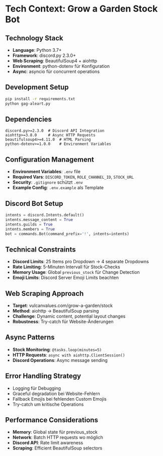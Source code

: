 # Tech Context: Grow a Garden Stock Bot

## Technology Stack
- **Language**: Python 3.7+
- **Framework**: discord.py 2.3.0+
- **Web Scraping**: BeautifulSoup4 + aiohttp
- **Environment**: python-dotenv für Konfiguration
- **Async**: asyncio für concurrent operations

## Development Setup
```bash
pip install -r requirements.txt
python gag-aleart.py
```

## Dependencies
```
discord.py>=2.3.0  # Discord API Integration
aiohttp>=3.8.0     # Async HTTP Requests  
beautifulsoup4>=4.11.0  # HTML Parsing
python-dotenv>=1.0.0    # Environment Variables
```

## Configuration Management
- **Environment Variables**: `.env` file
- **Required Vars**: `DISCORD_TOKEN`, `ROLE_CHANNEL_ID`, `STOCK_URL`
- **Security**: `.gitignore` schützt `.env`
- **Example Config**: `.env.example` als Template

## Discord Bot Setup
```python
intents = discord.Intents.default()
intents.message_content = True
intents.guilds = True  
intents.members = True
bot = commands.Bot(command_prefix='!', intents=intents)
```

## Technical Constraints
- **Discord Limits**: 25 Items pro Dropdown → 4 separate Dropdowns
- **Rate Limiting**: 5-Minuten Intervall für Stock-Checks
- **Memory Usage**: Global `previous_stock` für Change Detection
- **Emoji Limits**: Discord Server Emoji Limits beachten

## Web Scraping Approach
- **Target**: vulcanvalues.com/grow-a-garden/stock
- **Method**: aiohttp → BeautifulSoup parsing
- **Challenge**: Dynamic content, potential layout changes
- **Robustness**: Try-catch für Website-Änderungen

## Async Patterns
- **Stock Monitoring**: `@tasks.loop(minutes=5)`
- **HTTP Requests**: `async with aiohttp.ClientSession()`
- **Discord Operations**: Async message sending

## Error Handling Strategy
- Logging für Debugging
- Graceful degradation bei Website-Fehlern
- Fallback Emojis bei fehlenden Custom Emojis
- Try-catch um kritische Operations

## Performance Considerations
- **Memory**: Global state für previous_stock
- **Network**: Batch HTTP requests wo möglich
- **Discord API**: Rate limit awareness
- **Scraping**: Efficient BeautifulSoup selectors